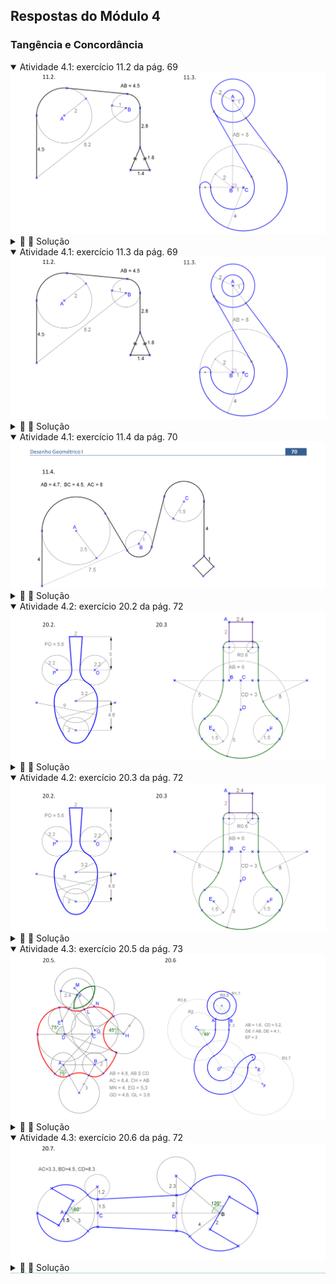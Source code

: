 <link rel="stylesheet" href="../../imagens/style.css">
<script type="text/x-mathjax-config">
         MathJax.Hub.Config({
           tex2jax: {
             inlineMath: [ ['$','$'], ["\\(","\\)"] ],
             processEscapes: true
           }
         });
</script>
<script src="https://cdn.mathjax.org/mathjax/latest/MathJax.js?config=TeX-AMS-MML_HTMLorMML" type="text/javascript"></script>

<h2 id="inicio">Respostas do Módulo 4</h2>
<h3>Tangência e Concordância</h3> 
  <details open><summary>Atividade 4.1: exercício 11.2 da pág. 69</summary>
  <img src="../../parte6/apos_dg_0069b.png" />
  <div class="combo"><details class="sub"><summary>&#x1f4cf; &#x1f4d0; Solução</summary>
	<p>Começamos pelo segmento de 4,5cm. Temos a aplicação do Exercício 5.1 na reta tangente às duas circunferências.</p>
	<img src="69_03_00.png"/>
	<figcaption>Temos também a construção do triângulo isósceles na finalização do desenho. Esta construção pode ser feita com retas paralelas ao segmento de 2,8cm.</figcaption>
  </details></div></details>
  <details open><summary>Atividade 4.1: exercício 11.3 da pág. 69</summary>
  <img src="../../parte6/apos_dg_0069b.png" />
  <div class="combo"><details class="sub"><summary>&#x1f4cf; &#x1f4d0; Solução</summary>
	<p>Começamos com as circunferências de centro <b>A</b>, <b>B</b> e <b>C</b>. Temos a aplicação do Exercício 4 na reta tangente à circunferência de centro <b>C</b> que passa por <b>A</b>.</p>
	<img src="69_04_00.png"/>
	<figcaption>Temos a aplicação do Exercício 5 na reta tangente às circunferências de centros <b>A</b> e <b>B</b> com raios iguais a 2cm.</figcaption>
  </details></div></details>
  <details open><summary>Atividade 4.1: exercício 11.4 da pág. 70</summary>
  <img src="../../parte6/apos_dg_0070.png" />
    <div class="combo"><details class="sub"><summary>&#x1f4cf; &#x1f4d0; Solução</summary>
	<p>Começamos pelo segmento <b>DF</b>. Temos a aplicação do Exercício 5.2 nas retas tangentes às circunferências.</p>
	<img src="70_01_00.png"/>
	<figcaption>Temos também a construção do quadrado na finalização do desenho. Esta construção pode ser feita dois segmentos que formam 45&deg; com o segmento de 4cm.</figcaption>
  </details></div></details>
  <details open><summary>Atividade 4.2: exercício 20.2 da pág. 72</summary>
  <img src="../../parte6/apos_dg_0072b.png" />
  <div class="combo"><details class="sub"><summary>&#x1f4cf; &#x1f4d0; Solução</summary>
	<p>Começamos pelo segmento de 2cm com extremidade <b>A</b>. Temos a aplicação do Exercício 4 nas retas tangentes às circunferências de centros <b>P</b> e <b>O</b>.</p>
	<img src="72_03_00.png"/>
	<figcaption>Temos a aplicação do exercício 19 para encontrar os centros das circunferências tangentes às circunferências de centros <b>B</b> e <b>C</b>.</figcaption>
  </details></div></details>
    <details open><summary>Atividade 4.2: exercício 20.3 da pág. 72</summary>
  <img src="../../parte6/apos_dg_0072b.png" />
  <div class="combo"><details class="sub"><summary>&#x1f4cf; &#x1f4d0; Solução</summary>
	<p>Começamos pelos segmentos <b>AB</b>, <b>BC</b> e <b>CD</b>. Temos a aplicação do Exercício 1 nas circunferências de raios iguais a 0,6cm e nas circunferências de centros <b>G</b> e <b>H</b>.</p>
	<img src="72_04_00.png"/>
	<figcaption>Temos a aplicação do exercício 19 para encontrar os centros <b>E</b> e <b>F</b>.</figcaption>
  </details></div></details>
  <details open><summary>Atividade 4.3: exercício 20.5 da pág. 73</summary>
  <img src="../../parte6/apos_dg_0073a.png" />
  <div class="combo"><details class="sub"><summary>&#x1f4cf; &#x1f4d0; Solução</summary>
	<p>Começamos pelo segmento <b>AB</b>. Temos a aplicação do Exercício 1 nas circunferências tangentes aos segmentos com extremidades <b>A</b> e <b>B</b>.</p>
	<img src="73_03_00.png"/>
	<figcaption>Temos a aplicação do exercício 19 para encontrar os centros <b>E</b> e <b>F</b>.</figcaption>
  </details></div></details>
  <details open style="border-bottom: 1px solid #a2dec0;"><summary>Atividade 4.3: exercício 20.6 da pág. 72</summary>
  <img src="../../parte6/apos_dg_0073b.png" />
  <div class="combo"><details class="sub"><summary>&#x1f4cf; &#x1f4d0; Solução</summary>
	<p>Começamos pelo segmento <b>AB</b>. Temos a aplicação do Exercício 1 nas circunferências tangentes de raios 1.2cm e 2.3cm.</p>
	<img src="73_04_00.png"/>
	<figcaption></figcaption>
  </details></div></details>
  



